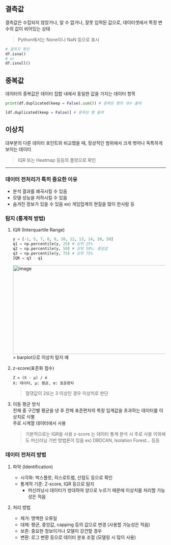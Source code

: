 ## 결측값
결측값은 수집되지 않았거나, 알 수 없거나, 잘못 입력된 값으로, 데이터셋에서 특정 변수의 값이 비어있는 상태
> Python에서는 None이나 NaN 등으로 표시
```python
# 결측지 확인
df.isna()
# or
df.isnull()
```

## 중복값
데이터의 중복값은 데이터 집합 내에서 동일한 값을 가지는 데이터 항목
```python
print(df.duplicated(keep = False).sum()) # 중복된 행의 개수 출력

[df.duplicated(keep = False)] # 중목된 행 출력
```

## 이상치
대부분의 다른 데이터 포인트와 비교했을 때, 정상적인 범위에서 크게 벗어나 독특하게 보이는 데이터
> IQR 또는 Heatmap 등등의 플랏으로 확인

---

### 데이터 전처리가 특히 중요한 이유
- 분석 결과를 왜곡시킬 수 있음
- 모델 성능을 저하시킬 수 있음
- 숨겨진 정보가 있을 수 있음 ex) 게임업계의 현질을 많이 한사람 등

### 탐지 (통계적 방법)
1. IQR (Interquartile Range)
   ```python
   y = [-1, 5, 7, 8, 9, 10, 12, 13, 14, 20, 50]
   q1 = np.percentile(y, 25) # 상위 25%
   q2 = np.percentile(y, 50) # 상위 50%; 중앙값
   q3 = np.percentile(y, 75) # 상위 75%
   IQR = q3 - q1
   ```
   <img width="637" height="279" alt="image" src="https://github.com/user-attachments/assets/4a9aa970-7d7c-46a6-a046-c0fa0f8664d6" />
   > barplot으로 이상치 탐지 예
   
2. z-score(표준화 점수)
   ```
   Z = (X - μ) / σ​
   X: 데이터, μ: 평균, σ: 표준편차
   ```
   > 절댓값이 2또는 3 이상인 경우 이상치로 판단

3. 이동 평균 방식  
   전체 중 구간별 평균을 낸 후 전체 표준편차의 특정 임계값을 초과하는 데이터를 이상치로 식별  
    주로 시계열 데이터에서 사용

   > 기본적으로는 IQR을 사용
   > z-score 는 데이터 통계 분석 시 주로 사용
   > 이외에도 머신러닝 기반 방법론이 있음 ex) DBDCAN, Isolation Forest... 등등

### 데이터 전처리 방법
1. 파악 (Identification)  
   - 시각화: 박스플랏, 히스로트램, 산점도 등으로 확인
   - 통계적 기준: Z-score, IQR 등으로 탐지
       - 머신러닝시 데이터가 방대하여 양으로 누르기 때문에 이상치를 처리할 가능성은 적음

2. 처리 방법
   - 제거: 명백한 오류일 
   - 대체: 평균, 중앙값, capping 등의 값으로 변경 (사용할 가능성은 적음)
   - 보존: 중요한 정보이거나 모델이 강건할 경우
   - 변환: 로그 변환 등으로 데이터 분포 조절 (모델링 시 많이 사용)
